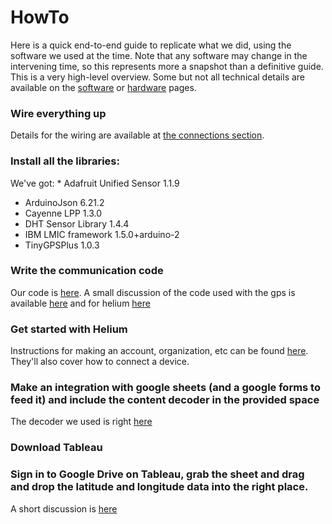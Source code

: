 # HowTo
Here is a quick end-to-end guide to replicate what we did, using the software we used at the time. Note that any software may change in the intervening time, so this represents more a snapshot than a definitive guide. This is a very high-level overview. Some but not all technical details are available on the [software](software.md) or [hardware](hardware.md) pages.

### Wire everything up

Details for the wiring are available at [the connections section](hardware.md#connecting-everything). 

### Install all the libraries:

We've got:
    * Adafruit Unified Sensor 1.1.9
  * ArduinoJson 6.21.2
  * Cayenne LPP 1.3.0
  * DHT Sensor Library 1.4.4
  * IBM LMIC framework 1.5.0+arduino-2
  * TinyGPSPlus 1.0.3

### Write the communication code

Our code is [here](https://github.com/ArturoAmaya/CSE145-CatTracker/blob/main/final_project.ino). A small discussion of the code used with the gps is available [here](software.md#gps) and for helium [here](software.md#feather-to-helium)

### Get started with Helium

Instructions for making an account, organization, etc can be found [here](https://docs.helium.com/use-the-network/console/quickstart). They'll also cover how to connect a device.

### Make an integration with google sheets (and a google forms to feed it) and include the content decoder in the provided space
The decoder we used is right [here](software.md#helium-to-sheets-to-tableau)

### Download Tableau

### Sign in to Google Drive on Tableau, grab the sheet and drag and drop the latitude and longitude data into the right place.

A short discussion is [here](software.md#tableau-and-plotting)